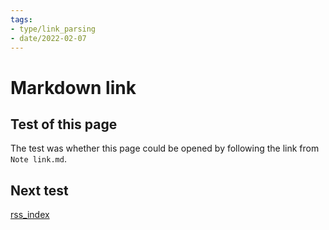 ```yaml
---
tags:
- type/link_parsing
- date/2022-02-07
---
```

   
# Markdown link   
## Test of this page   
The test was whether this page could be opened by following the link from `Note link.md`.   
   
## Next test   
[rss_index](./rss/rss_index.md)